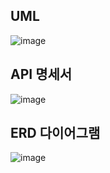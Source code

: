 ## UML
![image](https://github.com/hyun1202/springboot-assignment-schedule/assets/60086998/af25535f-c8f4-4bcf-abfc-1980da79b17e)

## API 명세서
![image](https://github.com/hyun1202/springboot-assignment-schedule/assets/60086998/afbf9a2a-1346-4a19-ad14-3cf6e90dd770)

## ERD 다이어그램
![image](https://github.com/hyun1202/springboot-assignment-schedule/assets/60086998/6207c6a3-8428-489f-aa35-e6a26eba4540)
